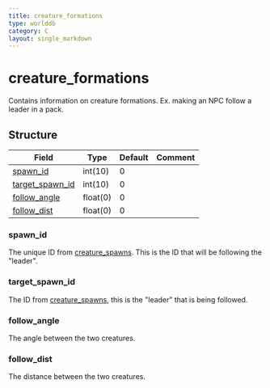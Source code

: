 ```yaml
---
title: creature_formations
type: worlddb
category: C
layout: single_markdown
---
```


# creature_formations
Contains information on creature formations. Ex. making an NPC follow a leader in a pack. 

## Structure

Field                                                                                             | Type     | Default | Comment
------------------------------------------------------------------------------------------------- | -------- | ------- | -------
[spawn_id](#spawn_id)                                                                             | int(10)  | 0       |        
[target_spawn_id](#target_spawn_id)                                                               | int(10)  | 0       |        
[follow_angle](#follow_angle)                                                                     | float(0) | 0       |        
[follow_dist](#follow_dist)                                                                       | float(0) | 0       |        

### spawn_id

The unique ID from [creature_spawns](/Wiki/database/world/creature_spawns/ "Creature spawns"). This is the ID that will be following the "leader".

### target_spawn_id

The ID from [creature_spawns](/Wiki/database/world/creature_spawns/ "Creature spawns"), this is the "leader" that is being followed.

### follow_angle

The angle between the two creatures.

### follow_dist

The distance between the two creatures.